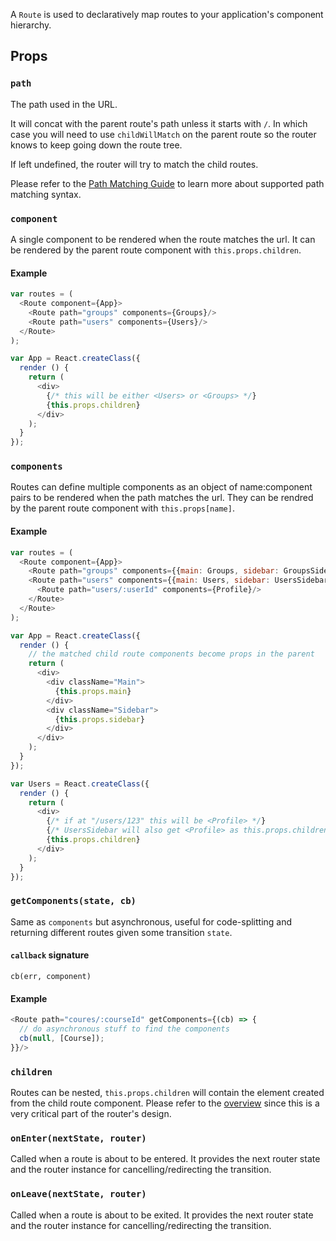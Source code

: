 A `Route` is used to declaratively map routes to your application's
component hierarchy.

Props
-----

### `path`

The path used in the URL.

It will concat with the parent route's path unless it starts with `/`.
In which case you will need to use `childWillMatch` on the parent route
so the router knows to keep going down the route tree.

If left undefined, the router will try to match the child routes.

Please refer to the [Path Matching Guide][path-matching] to learn more
about supported path matching syntax.

### `component`

A single component to be rendered when the route matches the url. It can
be rendered by the parent route component with `this.props.children`.

#### Example

```js
var routes = (
  <Route component={App}>
    <Route path="groups" components={Groups}/>
    <Route path="users" components={Users}/>
  </Route>
);

var App = React.createClass({
  render () {
    return (
      <div>
        {/* this will be either <Users> or <Groups> */}
        {this.props.children}
      </div>
    );
  }
});
```

### `components`

Routes can define multiple components as an object of name:component
pairs to be rendered when the path matches the url. They can be rendred
by the parent route component with `this.props[name]`.

#### Example

```js
var routes = (
  <Route component={App}>
    <Route path="groups" components={{main: Groups, sidebar: GroupsSidebar}}/>
    <Route path="users" components={{main: Users, sidebar: UsersSidebar}}>
      <Route path="users/:userId" components={Profile}/>
    </Route>
  </Route>
);

var App = React.createClass({
  render () {
    // the matched child route components become props in the parent
    return (
      <div>
        <div className="Main">
          {this.props.main}
        </div>
        <div className="Sidebar">
          {this.props.sidebar}
        </div>
      </div>
    );
  }
});

var Users = React.createClass({
  render () {
    return (
      <div>
        {/* if at "/users/123" this will be <Profile> */}
        {/* UsersSidebar will also get <Profile> as this.props.children */}
        {this.props.children}
      </div>
    );
  }
});
```

### `getComponents(state, cb)`

Same as `components` but asynchronous, useful for code-splitting and
returning different routes given some transition `state`.

#### `callback` signature

`cb(err, component)`

#### Example

```js
<Route path="coures/:courseId" getComponents={(cb) => {
  // do asynchronous stuff to find the components
  cb(null, [Course]);
}}/>
```

### `children`

Routes can be nested, `this.props.children` will contain the element
created from the child route component. Please refer to the
[overview][overview] since this is a very critical part of the router's
design.

### `onEnter(nextState, router)`

Called when a route is about to be entered. It provides the next router
state and the router instance for cancelling/redirecting the transition.

### `onLeave(nextState, router)`

Called when a route is about to be exited. It provides the next router
state and the router instance for cancelling/redirecting the transition.

  [overview]:#TODO
  [path-matching]:#TODO
  [ignoreScrollBehavior]:#TODO
  [instragram-example]:#TODO
  [history]:#TODO


